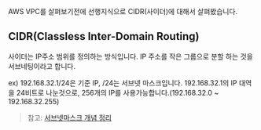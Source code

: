 
AWS VPC를 살펴보기전에 선행지식으로 CIDR(사이더)에 대해서 살펴봤습니다.

## CIDR(Classless Inter-Domain Routing)
 
사이더는 IP주소 범위를 정의하는 방식입니다. IP 주소를 작은 그룹으로 분할 하는 것을 서브네팅이라고 합니다.

ex) 192.168.32.1/24은 기준 IP, /24는 서브넷 마스크입니다.
192.168.32.1의 IP 대역을 24비트로 나눈것으로, 256개의 IP를 사용가능합니다.(192.168.32.0 ~ 192.168.32.255)


> 참고: [서브넷마스크 개념 정리](../네트워크/서브넷마스크%20개념%20정리.md)

